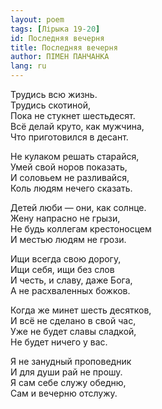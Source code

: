 ```yaml
---
layout: poem
tags: [Лірыка 19-20]
id: Последняя вечерня
title: Последняя вечерня
author: ПІМЕН ПАНЧАНКА
lang: ru
---
```



Трудись всю жизнь.  
Трудись скотиной,  
Пока не стукнет шестьдесят.  
Всё делай круто, как мужчина,  
Что приготовился в десант.  

Не кулаком решать старайся,  
Умей свой норов показать,  
И соловьем не разливайся,  
Коль людям нечего сказать.  

Детей люби — они, как солнце.  
Жену напрасно не грызи,  
Не будь коллегам крестоносцем  
И местью людям не грози.  

Ищи всегда свою дорогу,  
Ищи себя, ищи без слов  
И честь, и славу, даже Бога,  
А не расхваленных божков.  

Когда же минет шесть десятков,  
И всё не сделано в свой час,  
Уже не будет славы сладкой,  
Не будет ничего у вас.  

Я не занудный проповедник  
И для души рай не прошу.  
Я сам себе служу обедню,  
Сам и вечерню отслужу.  
